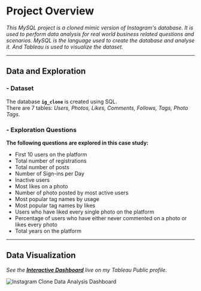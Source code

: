 
# Project Overview

*This MySQL project is a cloned mimic version of Instagram's database. It is used to perform data analysis for real world business related questions and scenarios. MySQL is the language used to create the database and analyse it. And Tableau is used to visualize the dataset.*

-------------------------------------------------------------------------------------------------------------------------------------------------
## Data and Exploration

### - Dataset <br />

The database **`ig_clone`** is created using SQL. <br />
There are 7 tables: *Users, Photos, Likes, Comments, Follows, Tags, Photo Tags*.

### - Exploration Questions <br />
 
**The following questions are explored in this case study:**
 
- First 10 users on the platform
- Total number of registrations
- Total number of posts
- Number of Sign-ins per Day
- Inactive users
- Most likes on a photo
- Number of photo posted by most active users
- Most popular tag names by usage
- Most popular tag names by likes
- Users who have liked every single photo on the platform 
- Percentage of users who have either never commented on a photo or likes every photo
- Total years on the platform

-------------------------------------------------------------------------------------------------------------------------------------------------
## Data Visualization 

*See the **[Interactive Dashboard](https://public.tableau.com/views/InstagramCloneDataAnalysisDashboard/InstagramCloneDataAnalysisDashboard?:language=en-US&:display_count=n&:origin=viz_share_link)** live on my Tableau Public profile.*  


![Instagram Clone Data Analysis Dashboard](visuals/InstagramCloneDashboard.png)
